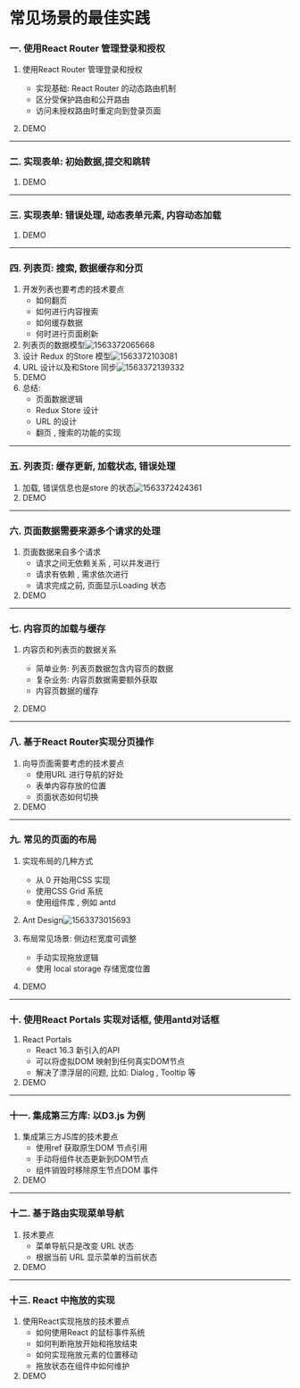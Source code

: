 # 常见场景的最佳实践

### 一. 使用React Router 管理登录和授权

1. 使用React Router 管理登录和授权
   + 实现基础: React Router 的动态路由机制
   + 区分受保护路由和公开路由
   + 访问未授权路由时重定向到登录页面

2. DEMO

------

### 二. 实现表单: 初始数据,提交和跳转

1. DEMO

------

### 三. 实现表单: 错误处理, 动态表单元素, 内容动态加载

1. DEMO

------

### 四. 列表页: 搜索, 数据缓存和分页

1. 开发列表也要考虑的技术要点 
   - 如何翻页
   - 如何进行内容搜索
   - 如何缓存数据
   - 何时进行页面刷新
2. 列表页的数据模型![1563372065668](C:\Users\sunsea\AppData\Roaming\Typora\typora-user-images\1563372065668.png)
3. 设计 Redux 的Store 模型![1563372103081](C:\Users\sunsea\AppData\Roaming\Typora\typora-user-images\1563372103081.png)
4. URL 设计以及和Store 同步![1563372139332](C:\Users\sunsea\AppData\Roaming\Typora\typora-user-images\1563372139332.png)
5. DEMO
6. 总结:
   - 页面数据逻辑
   - Redux Store 设计
   - URL 的设计
   - 翻页 , 搜索的功能的实现



------

### 五. 列表页: 缓存更新, 加载状态, 错误处理

1. 加载, 错误信息也是store 的状态![1563372424361](C:\Users\sunsea\AppData\Roaming\Typora\typora-user-images\1563372424361.png)
2. DEMO

------

### 六. 页面数据需要来源多个请求的处理

1. 页面数据来自多个请求
   + 请求之间无依赖关系 , 可以并发进行
   + 请求有依赖 , 需求依次进行
   + 请求完成之前, 页面显示Loading 状态
2. DEMO

------

### 七. 内容页的加载与缓存

1. 内容页和列表页的数据关系
   + 简单业务: 列表页数据包含内容页的数据
   + 复杂业务: 内容页数据需要额外获取
   + 内容页数据的缓存

2. DEMO

------

### 八. 基于React Router实现分页操作

1. 向导页面需要考虑的技术要点
   + 使用URL 进行导航的好处
   + 表单内容存放的位置
   + 页面状态如何切换
2. DEMO

------

### 九. 常见的页面的布局

1. 实现布局的几种方式
   + 从 0 开始用CSS 实现
   + 使用CSS Grid 系统
   + 使用组件库 , 例如 antd
2. Ant Design![1563373015693](C:\Users\sunsea\AppData\Roaming\Typora\typora-user-images\1563373015693.png)
3. 布局常见场景: 侧边栏宽度可调整
   + 手动实现拖放逻辑
   + 使用 local storage 存储宽度位置

4. DEMO

------

### 十. 使用React Portals 实现对话框, 使用antd对话框

1. React Portals
   + React 16.3 新引入的API
   + 可以将虚拟DOM 映射到任何真实DOM节点
   + 解决了漂浮层的问题, 比如: Dialog , Tooltip 等
2. DEMO

------

### 十一. 集成第三方库: 以D3.js 为例

1. 集成第三方JS库的技术要点
   + 使用ref 获取原生DOM 节点引用
   + 手动将组件状态更新到DOM节点
   + 组件销毁时移除原生节点DOM 事件
2. DEMO

------

### 十二.  基于路由实现菜单导航

1. 技术要点
   + 菜单导航只是改变  URL 状态
   + 根据当前 URL 显示菜单的当前状态
2. DEMO

------

### 十三. React 中拖放的实现

1. 使用React实现拖放的技术要点
   + 如何使用React 的鼠标事件系统
   + 如何判断拖放开始和拖放结束
   + 如何实现拖放元素的位置移动
   + 拖放状态在组件中如何维护
2. DEMO